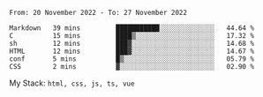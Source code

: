 <!--START_SECTION:waka-->

```text
From: 20 November 2022 - To: 27 November 2022

Markdown   39 mins         ███████████░░░░░░░░░░░░░░   44.64 %
C          15 mins         ████▒░░░░░░░░░░░░░░░░░░░░   17.32 %
sh         12 mins         ███▓░░░░░░░░░░░░░░░░░░░░░   14.68 %
HTML       12 mins         ███▓░░░░░░░░░░░░░░░░░░░░░   14.67 %
conf       5 mins          █▒░░░░░░░░░░░░░░░░░░░░░░░   05.79 %
CSS        2 mins          ▓░░░░░░░░░░░░░░░░░░░░░░░░   02.90 %
```

<!--END_SECTION:waka-->
My Stack: `html, css, js, ts, vue`
